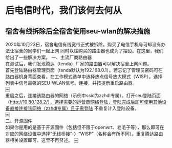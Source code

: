 # 后电信时代，我们该何去何从
## 宿舍有线拆除后全宿舍使用seu-wlan的解决措施

2020年10月23日，宿舍电信有线宽带正式被拆除。购买了电信手机号可却没有办法让宿舍的同学们一起上网 同时以往购买的路由器也成为了摆设。在这里，我们给出了一些解决方案。 
一、主流厂商路由器  
在测试后，我们发现腾达（tenda）厂家的路由器可以解决宿舍上网问题。  
首先登陆路由器管理页面（tenda默认为192.168.0.1）。若忘记了管理员密码可在路由器机身背面查看。在工作模式选单中选择热点信号放大模式（WISP）。选择列表中信号最强的SEU-WLAN信号。连接，并按提示重启路由器。  
￼  
重启之后，连接该路由器的网络（示例中ssid为zzhdl专属）。打开seu登陆页面（http://10.80.128.2/），选择需要的运营商网络登陆，登陆完成后即可使用其他设备直接连接该网络（zzhdl专属）且无需登陆 不重复计入登陆设备。  
￼  
二、开源固件  
如果你是用的是基于开源固件（包括但不限于openwrt、老毛子等），那么即可在对应的网络设置中选择“无线桥接”-〉“WISP”（名称会有所不同）。重复腾达路由器相关设置即可。这里不再赘述。
￼